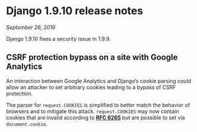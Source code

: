 # Django 1.9.10 release notes

*September 26, 2016*

Django 1.9.10 fixes a security issue in 1.9.9.

## CSRF protection bypass on a site with Google Analytics

An interaction between Google Analytics and Django’s cookie parsing could allow
an attacker to set arbitrary cookies leading to a bypass of CSRF protection.

The parser for `request.COOKIES` is simplified to better match the behavior
of browsers and to mitigate this attack. `request.COOKIES` may now contain
cookies that are invalid according to [**RFC 6265**](https://datatracker.ietf.org/doc/html/rfc6265.html) but are possible to set via
`document.cookie`.
